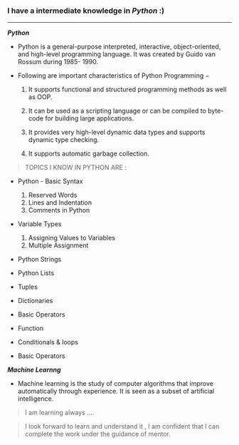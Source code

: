 

### I have a intermediate knowledge in ***Python***  :)

---
***Python***
- Python is a general-purpose interpreted, interactive, object-oriented, and high-level programming language. It was created by Guido van Rossum during 1985- 1990. 

- Following are important characteristics of Python Programming −
   1. It supports functional and structured programming methods as well as OOP.

    2. It can be used as a scripting language or can be compiled to byte-code for building large applications.

    3. It provides very high-level dynamic data types and supports dynamic type checking.

    4. It supports automatic garbage collection.





>TOPICS I KNOW IN PYTHON ARE :
 - Python - Basic Syntax
    1. Reserved Words
    2. Lines and Indentation
    3. Comments in Python
    
 - Variable Types
    1. Assigning Values to Variables
    2. Multiple Assignment
    
 - Python Strings
    
 - Python Lists
 - Tuples
 - Dictionaries
 - Basic Operators
 - Function
 - Conditionals & loops
 - Basic Operators
 
 ***Machine Learnng***
  - Machine learning is the study of computer algorithms that improve automatically through experience. It is seen as a subset of artificial intelligence. 

    
 
 >I am learning always ....   

> I look forward to learn and understand it , I am confident that I can complete the work under the guidance of mentor.  
